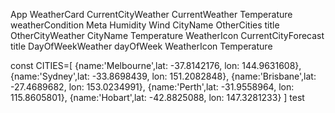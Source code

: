 App
    WeatherCard
        CurrentCityWeather
            CurrentWeather
                Temperature
                weatherCondition
                Meta
                    Humidity
                    Wind
                CityName
        OtherCities
            title
            OtherCityWeather
                CityName
                Temperature
                WeatherIcon
        CurrentCityForecast
            title
            DayOfWeekWeather
                dayOfWeek
                WeatherIcon
                Temperature

const CITIES=[
    {name:'Melbourne',lat: -37.8142176, lon: 144.9631608},
    {name:'Sydney',lat: -33.8698439, lon: 151.2082848},
    {name:'Brisbane',lat: -27.4689682, lon: 153.0234991},
    {name:'Perth',lat: -31.9558964, lon: 115.8605801},
    {name:'Hobart',lat: -42.8825088, lon: 147.3281233}
]
test
